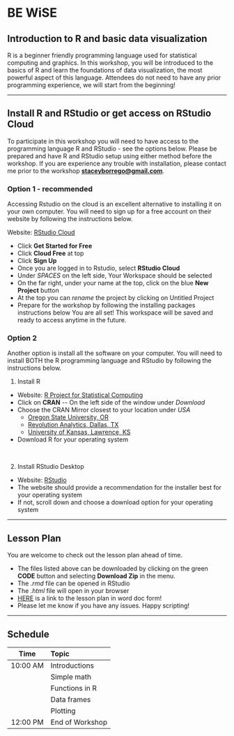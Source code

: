 # BE WiSE 
## Introduction to R and basic data visualization

R is a beginner friendly programming language used for statistical computing and graphics. In this workshop, you will be introduced to the basics of R and learn the foundations of data visualization, the most powerful aspect of this language. Attendees do not need to have any prior programming experience, we will start from the beginning!

***

## Install R and RStudio or get access on RStudio Cloud

To participate in this workshop you will need to have access to the programming language R and RStudio - see the options below. Please be prepared and have R and RStudio setup using either method before the workshop. If you are experience any trouble with installation, please contact me prior to the workshop **staceyborrego@gmail.com**.

### Option 1 - recommended

Accessing Rstudio on the cloud is an excellent alternative to installing it on your own computer. You will need to sign up for a free account on their website by following the instructions below.

Website: [RStudio Cloud](https://rstudio.cloud/)  
- Click **Get Started for Free** 
- Click **Cloud Free** at top  
- Click **Sign Up**
- Once you are logged in to Rstudio, select **RStudio Cloud**
- Under *SPACES* on the left side, Your Workspace should be selected
- On the far right, under your name at the top, click on the blue **New Project** button 
- At the top you can *rename* the project by clicking on Untitled Project
- Prepare for the workshop by following the installing packages instructions below
You are all set! This workspace will be saved and ready to access anytime in the future.

### Option 2

Another option is install all the software on your computer. You will need to install BOTH the R programming language and RStudio by following the instructions below.

1. Install R  
  - Website: [R Project for Statistical Computing](https://www.r-project.org/)
  - Click on **CRAN** -- On the left side of the window under *Download*
  - Choose the CRAN Mirror closest to your location under *USA*
    - [Oregon State University, OR](https://ftp.osuosl.org/pub/cran/)
    - [Revolution Analytics, Dallas, TX](https://cran.microsoft.com/)
    - [University of Kansas, Lawrence, KS](https://rweb.crmda.ku.edu/cran/)
  - Download R for your operating system
<br>

2. Install RStudio Desktop
  - Website: [RStudio](https://www.rstudio.com/products/rstudio/download/#download)
  - The website should provide a recommendation for the installer best for your operating system
  - If not, scroll down and choose a download option for your operating system

***

## Lesson Plan

You are welcome to check out the lesson plan ahead of time. 

* The files listed above can be downloaded by clicking on the green **CODE** button and selecting **Download Zip** in the menu. 
* The *.rmd* file can be opened in RStudio
* The *.html* file will open in your browser 
* <a href="https://docs.google.com/document/d/1nKTOfTxGtRe4H_P4BQsV3zjj-1pLZopC/edit?usp=sharing&ouid=107300023887277169043&rtpof=true&sd=true">HERE</a> is a link to the lesson plan in word doc form! 
* Please let me know if you have any issues. Happy scripting!

***

## Schedule

| Time       |    Topic                                     |
|:----------:|:---------------------------------------------|
| 10:00 AM   | Introductions                                |
|            | Simple math                                  |
|            | Functions in R                               |
|            | Data frames                                  |
|            | Plotting                                     |
| 12:00 PM   | End of Workshop                              |

